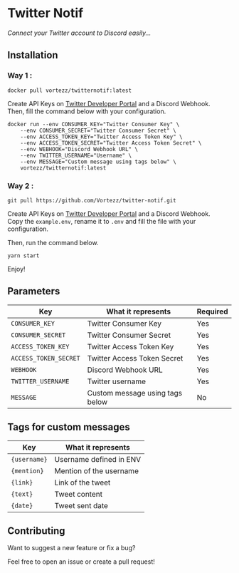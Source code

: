 # Twitter Notif

*Connect your Twitter account to Discord easily...*

## Installation

### Way 1 :

```
docker pull vortezz/twitternotif:latest
```

Create API Keys on [Twitter Developer Portal](https://developer.twitter.com/en/apps) and a Discord Webhook.
<br>
Then, fill the command below with your configuration.

```
docker run --env CONSUMER_KEY="Twitter Consumer Key" \
    --env CONSUMER_SECRET="Twitter Consumer Secret" \
    --env ACCESS_TOKEN_KEY="Twitter Access Token Key" \
    --env ACCESS_TOKEN_SECRET="Twitter Access Token Secret" \
    --env WEBHOOK="Discord Webhook URL" \
    --env TWITTER_USERNAME="Username" \
    --env MESSAGE="Custom message using tags below" \
    vortezz/twitternotif:latest
```

### Way 2 :

```
git pull https://github.com/Vortezz/twitter-notif.git
```

Create API Keys on [Twitter Developer Portal](https://developer.twitter.com/en/apps) and a Discord Webhook.
<br>
Copy the `example.env`, rename it to `.env` and fill the file with your configuration.

Then, run the command below.

```
yarn start
```

Enjoy!

## Parameters

| Key       | What it represents              | Required |
|-----------|---------------------------------|----------|
| `CONSUMER_KEY` | Twitter Consumer Key            | Yes      |
| `CONSUMER_SECRET` | Twitter Consumer Secret            | Yes      |
| `ACCESS_TOKEN_KEY` | Twitter Access Token Key            | Yes      |
| `ACCESS_TOKEN_SECRET` | Twitter Access Token Secret            | Yes      |
| `WEBHOOK` | Discord Webhook URL            | Yes      |
| `TWITTER_USERNAME` | Twitter username                | Yes      |
| `MESSAGE` | Custom message using tags below | No       |

## Tags for custom messages

| Key          | What it represents      |
|--------------|-------------------------|
| `{username}` | Username defined in ENV |
| `{mention}`  | Mention of the username |
| `{link}`     | Link of the tweet       |
| `{text}`     | Tweet content           |
| `{date}`     | Tweet sent date         |

## Contributing

Want to suggest a new feature or fix a bug?

Feel free to open an issue or create a pull request!
